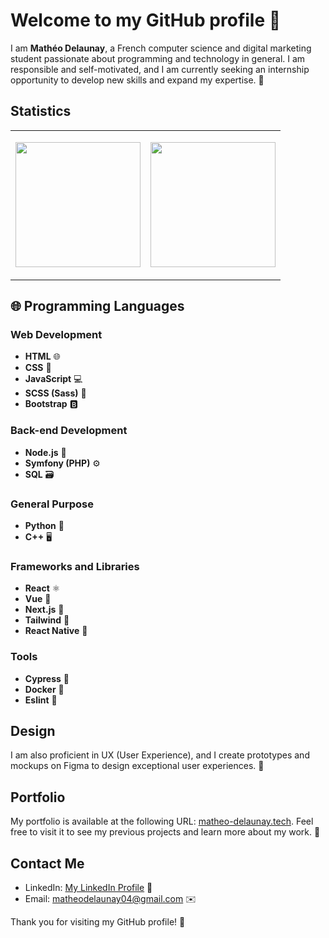 # Welcome to my GitHub profile 👋

I am **Mathéo Delaunay**, a French computer science and digital marketing student passionate about programming and technology in general. I am responsible and self-motivated, and I am currently seeking an internship opportunity to develop new skills and expand my expertise. 🚀

## Statistics

<table style="border: none; width: 100%;; color: #fff;">
  <tr style="border: none">
    <td style="width: 50%; border: none;">
      <p align="center">
        <a href="https://github.com/D-seonay/github-readme-stats">
          <img height="200" align="center" src="https://github-readme-stats.vercel.app/api?username=D-seonay&show_icons=true&theme=dark" />
        </a>
      </p>
    </td>
    <td style="width: 50%; border: none;">
      <p align="center">
        <a href="https://github.com/D-seonay/convoychat">
          <img height="200" align="center" src="https://github-readme-stats.vercel.app/api/top-langs?username=D-seonay&layout=compact&langs_count=8&card_width=320&theme=dark" />
        </a>
      </p>
    </td>
  </tr>
</table>

## 🌐 Programming Languages 

### Web Development

- **HTML** 🌐
- **CSS** 🎨
- **JavaScript** 💻
- **SCSS (Sass)** 🎀
- **Bootstrap** 🅱️

### Back-end Development

- **Node.js** 🚀
- **Symfony (PHP)** ⚙️
- **SQL** 🗃️

### General Purpose

- **Python** 🐍
- **C++** 🖥️

### Frameworks and Libraries

- **React** ⚛️
- **Vue** 🌟
- **Next.js** 🔄
- **Tailwind** 🌈
- **React Native** 📱

### Tools
- **Cypress** 🌲
- **Docker** 🐳
- **Eslint** 🚨

## Design

I am also proficient in UX (User Experience), and I create prototypes and mockups on Figma to design exceptional user experiences. 🎨

## Portfolio

My portfolio is available at the following URL: [matheo-delaunay.tech](https://www.matheo-delaunay.tech/). Feel free to visit it to see my previous projects and learn more about my work. 🔗

## Contact Me

- LinkedIn: [My LinkedIn Profile](https://www.linkedin.com/in/matheo-delaunay/) 💼
- Email: [matheodelaunay04@gmail.com](mailto:matheodelaunay04@gmail.com) ✉️

Thank you for visiting my GitHub profile! 🌟
